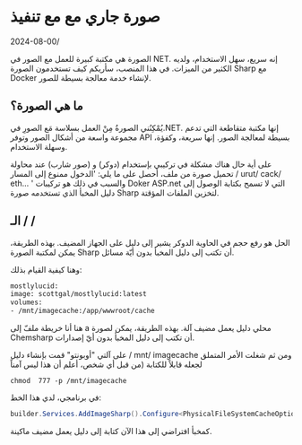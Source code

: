 # صورة جاري مع مع تنفيذ

<datetime class="hidden">2024-08-00/</datetime>

<!--category-- Docker, ImageSharp -->
الصورة هي مكتبة كبيرة للعمل مع الصور في NET. إنه سريع، سهل الاستخدام، ولديه الكثير من الميزات. في هذا المنصب، سأريكم كيف تستخدمون الصورة Sharp مع Docker لإنشاء خدمة معالجة بسيطة للصور.

## ما هي الصورة؟

يُمْكِنُني الصورةُ مِنْ العمل بسلاسة مَع الصورِ في.NET. إنها مكتبة متقاطعة التي تدعم مجموعة واسعة من أشكال الصور وتوفر API بسيطة لمعالجة الصور. إنها سريعة، وكفؤة، وسهلة الاستخدام.

على أية حال هناك مشكلة في تركيبي بإستخدام (دوكر) و (صور شارب) عند محاولة تحميل صورة من ملف، أحصل على ما يلي:
'الدخول ممنوع إلى المسار / urut/ cack/ eth... '
والسبب في ذلك هو تركيبات Doker ASP.net التي لا تسمح بكتابة الوصول إلى دليل المخبأ الذي تستخدمه صورة Sharp لتخزين الملفات المؤقتة.

## الـ /   /            

الحل هو رفع حجم في الحاوية الدوكر يشير إلى دليل على الجهاز المضيف. بهذه الطريقة، يمكن لمكتبة الصورة Sharp أن تكتب إلى دليل المخبأ بدون أيّة مسائل.

وهنا كيفية القيام بذلك:

```dockerfile
mostlylucid:
image: scottgal/mostlylucid:latest
volumes:
- /mnt/imagecache:/app/wwwroot/cache
```

هنا أنا خريطة ملفّ إلى a محلي دليل يعمل مضيف آلة. بهذه الطريقة، يمكن لصورة Chemsharp أن تكتب إلى دليل المخبأ بدون أيّ إصدارات.

على آلتي "أوبونتو" قمت بإنشاء دليل / mnt/ imagecache ومن ثم شغلت الأمر المتملق لجعله قابلاً للكتابة (من قبل أي شخص، أعلم أن هذا ليس آمناً

```shell
chmod  777 -p /mnt/imagecache
```

في برنامجي، لدي هذا الخط:

```csharp
builder.Services.AddImageSharp().Configure<PhysicalFileSystemCacheOptions>(options => options.CacheFolder = "cache");
```

كمخبأ افتراضي إلى هذا الآن كتابة إلى دليل يعمل مضيف ماكينة.